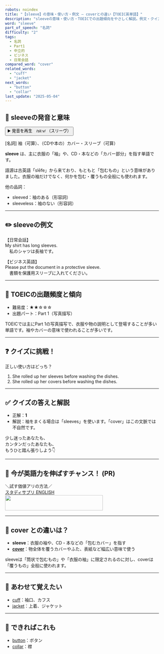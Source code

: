 ```yaml
---
robots: noindex
title: "【sleeve】の意味・使い方・例文 ― coverとの違い【TOEIC英単語】"
description: "sleeveの意味・使い方・TOEICでの出題傾向をやさしく解説。例文・クイズ付きでcoverとの違いもわかりやすく学べます。"
word: "sleeve"
part_of_speech: "名詞"
difficulty: "2"
tags:
  - 名詞
  - Part1
  - 中立的
  - ビジネス
  - 日常会話
compared_word: "cover"
related_words:
  - "cuff"
  - "jacket"
next_words:
  - "button"
  - "collar"
last_update: "2025-05-04"
---
```


## 🔰 sleeveの発音と意味

<button class="play-audio" onclick="playTTS('sleeve')">
  <span class="play-audio-main">
    ▶️ 発音を再生　/sliːv/
  </span>
  <span class="play-audio-sub">
    （スリーヴ）
  </span>
</button>

[名詞] 袖（可算）、（CDや本の）カバー・スリーブ（可算）

**sleeve** は、主に衣服の「袖」や、CD・本などの「カバー部分」を指す単語です。

語源は古英語「slēfe」から来ており、もともと「包むもの」という意味がありました。衣服の袖だけでなく、何かを包む・覆うもの全般にも使われます。

他の品詞：  
- sleeved：袖のある（形容詞）
- sleeveless：袖のない（形容詞）

---

## ✏️ sleeveの例文

【日常会話】  
My shirt has long sleeves.  
　私のシャツは長袖です。

【ビジネス英語】  
Please put the document in a protective sleeve.  
　書類を保護用スリーブに入れてください。

---

## 🎯 TOEICの出題頻度と傾向

- 難易度：★★☆☆☆
- 出題パート：Part 1（写真描写）

TOEICでは主にPart 1の写真描写で、衣服や物の説明として登場することが多い単語です。袖やカバーの意味で使われることが多いです。

---

## ❓ クイズに挑戦！

正しい使い方はどっち？

1. She rolled up her sleeves before washing the dishes.  
2. She rolled up her covers before washing the dishes.

---

## ✅ クイズの答えと解説

- 正解：**1**
- 解説：袖をまくる場合は「sleeves」を使います。「cover」はこの文脈では不自然です。

少し迷ったあなたも、  
カンタンだったあなたも、  
もうひと踏ん張りしよう👇️

---

## 🚀 今が英語力を伸ばすチャンス！ (PR)

<div class="info-center">
＼試す価値アリの方法／<br>  
<a href="https://px.a8.net/svt/ejp?a8mat=4556RW+FUYPWY+3AQG+BWVTE" class="ad-link" data-cvid="aid04_bid19" data-difficulty="2" rel="nofollow">スタディサプリ ENGLISH</a>
<img border="0" width="1" height="1" src="https://www17.a8.net/0.gif?a8mat=4556RW+FUYPWY+3AQG+BWVTE" alt=""><br>
<a href="https://px.a8.net/svt/ejp?a8mat=4556RW+FUYPWY+3AQG+C7LM9" class="ad-link" data-cvid="aid04_bid19" data-difficulty="2" rel="nofollow">
<img border="0" width="320" height="50" alt="" src="https://www27.a8.net/svt/bgt?aid=250504844959&wid=001&eno=01&mid=s00000015388002051000&mc=1"></a>
<img border="0" width="1" height="1" src="https://www14.a8.net/0.gif?a8mat=4556RW+FUYPWY+3AQG+C7LM9" alt="">
</div>

---

## 🤔  cover との違いは？

- **sleeve**：衣服の袖や、CD・本などの「包むカバー」を指す
- **[cover](/cover)**：物全体を覆うカバーやふた、表紙など幅広い意味で使う

sleeveは「筒状で包むもの」や「衣服の袖」に限定されるのに対し、coverは「覆うもの」全般に使われます。

---

## 🧩 あわせて覚えたい

- [cuff](/cuff)：袖口、カフス
- [jacket](/jacket)：上着、ジャケット

---

## 📖 できればこれも

- [button](/button)：ボタン
- [collar](/collar)：襟

<!-- cvid: aid04_bid19 -->
